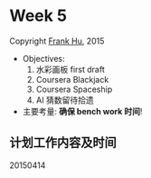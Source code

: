 # Week 5

Copyright [Frank Hu](https://github.com/Frank-the-Obscure), 2015

- Objectives:
    1. 水彩画板 first draft
    2. Coursera Blackjack
    3. Coursera Spaceship
    4. AI 猜数留待拾遗
- 主要考量: **确保 bench work 时间**!

## 计划工作内容及时间

20150414
   

